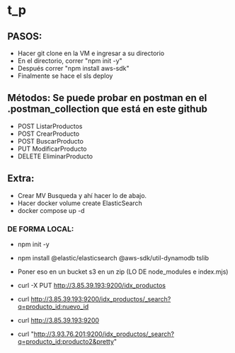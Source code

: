# t_p

## PASOS:
- Hacer git clone en la VM e ingresar a su directorio
- En el directorio, correr "npm init -y"
- Después correr "npm install aws-sdk"
- Finalmente se hace el sls deploy

## Métodos: Se puede probar en postman en el .postman_collection que está en este github
- POST ListarProductos
- POST CrearProducto
- POST BuscarProducto
- PUT ModificarProducto
- DELETE EliminarProducto


## Extra:
- Crear MV Busqueda y ahí hacer lo de abajo.
- Hacer docker volume create ElasticSearch
- docker compose up -d


### DE FORMA LOCAL:
- npm init -y
- npm install @elastic/elasticsearch @aws-sdk/util-dynamodb tslib
- Poner eso en un bucket s3 en un zip (LO DE node_modules e index.mjs)

- curl -X PUT http://3.85.39.193:9200/idx_productos
- curl http://3.85.39.193:9200/idx_productos/_search?q=producto_id:nuevo_id
- curl http://3.85.39.193:9200
- curl "http://3.93.76.201:9200/idx_productos/_search?q=producto_id:producto2&pretty"
